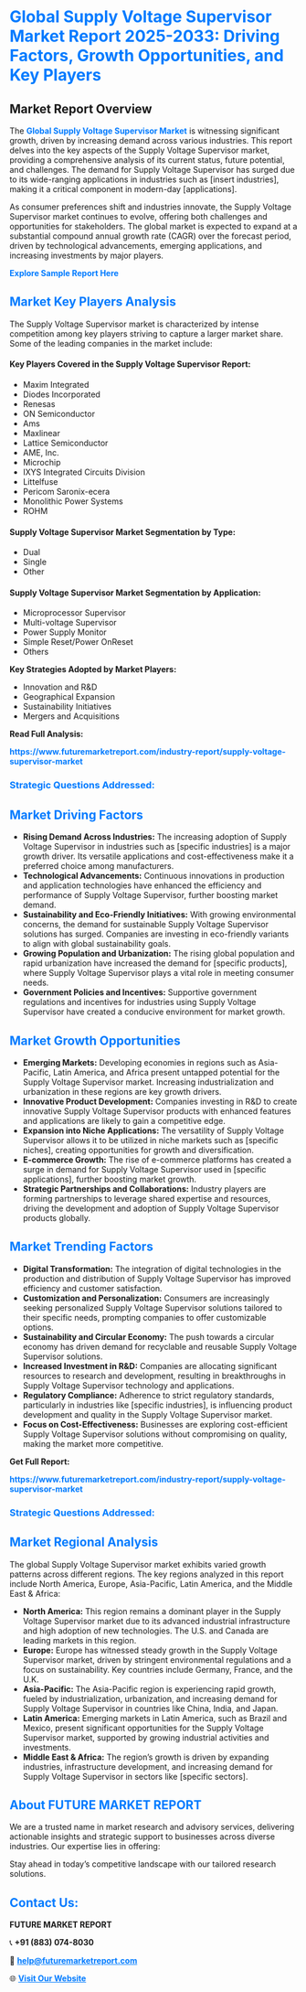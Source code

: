 <h1 style="color: #007BFF;">Global Supply Voltage Supervisor Market Report 2025-2033: Driving Factors, Growth Opportunities, and Key Players</h1>

<section id="overview">
<h2>Market Report Overview</h2>
<p>The <a href="https://www.futuremarketreport.com/industry-report/supply-voltage-supervisor-market" style="color: #007BFF; text-decoration: none;"><strong>Global Supply Voltage Supervisor Market</strong></a> is witnessing significant growth, driven by increasing demand across various industries. This report delves into the key aspects of the Supply Voltage Supervisor market, providing a comprehensive analysis of its current status, future potential, and challenges. The demand for Supply Voltage Supervisor has surged due to its wide-ranging applications in industries such as [insert industries], making it a critical component in modern-day [applications].</p>
<p>As consumer preferences shift and industries innovate, the Supply Voltage Supervisor market continues to evolve, offering both challenges and opportunities for stakeholders. The global market is expected to expand at a substantial compound annual growth rate (CAGR) over the forecast period, driven by technological advancements, emerging applications, and increasing investments by major players.</p>
</section>

<section id="overview">
<p><a href="https://www.futuremarketreport.com/request-sample/reportId=81479" style="color: #007BFF; text-decoration: none;"><strong>Explore Sample Report Here</strong></a></p>
</section>

<section id="key-players">
<h2 style="color: #007BFF;">Market Key Players Analysis</h2>
<p>The Supply Voltage Supervisor market is characterized by intense competition among key players striving to capture a larger market share. Some of the leading companies in the market include:</p>
<h4>Key Players Covered in the Supply Voltage Supervisor Report:</h4>
<ul><li>Maxim Integrated</li><li>Diodes Incorporated</li><li>Renesas</li><li>ON Semiconductor</li><li>Ams</li><li>Maxlinear</li><li>Lattice Semiconductor</li><li>AME, Inc.</li><li>Microchip</li><li>IXYS Integrated Circuits Division</li><li>Littelfuse</li><li>Pericom Saronix-ecera</li><li>Monolithic Power Systems</li><li>ROHM</li></ul>
<h4>Supply Voltage Supervisor Market Segmentation by Type:</h4>
<ul><li>Dual</li><li>Single</li><li>Other</li></ul>

<h4>Supply Voltage Supervisor Market Segmentation by Application:</h4>
<ul><li>Microprocessor Supervisor</li><li>Multi-voltage Supervisor</li><li>Power Supply Monitor</li><li>Simple Reset/Power OnReset</li><li>Others</li></ul>
<p><strong>Key Strategies Adopted by Market Players:</strong></p>
<ul>
<li>Innovation and R&D</li>
<li>Geographical Expansion</li>
<li>Sustainability Initiatives</li>
<li>Mergers and Acquisitions</li>
</ul>
</section>

<section>
<p><strong>Read Full Analysis: </strong></p><a href="https://www.futuremarketreport.com/industry-report/supply-voltage-supervisor-market" style="color: #007BFF; text-decoration: none;"><strong>https://www.futuremarketreport.com/industry-report/supply-voltage-supervisor-market</strong></a>
<h3 style="color: #007BFF;">Strategic Questions Addressed:</h3>
</section>

<section id="driving-factors">
<h2 style="color: #007BFF;">Market Driving Factors</h2>
<ul>
<li><strong>Rising Demand Across Industries:</strong> The increasing adoption of Supply Voltage Supervisor in industries such as [specific industries] is a major growth driver. Its versatile applications and cost-effectiveness make it a preferred choice among manufacturers.</li>
<li><strong>Technological Advancements:</strong> Continuous innovations in production and application technologies have enhanced the efficiency and performance of Supply Voltage Supervisor, further boosting market demand.</li>
<li><strong>Sustainability and Eco-Friendly Initiatives:</strong> With growing environmental concerns, the demand for sustainable Supply Voltage Supervisor solutions has surged. Companies are investing in eco-friendly variants to align with global sustainability goals.</li>
<li><strong>Growing Population and Urbanization:</strong> The rising global population and rapid urbanization have increased the demand for [specific products], where Supply Voltage Supervisor plays a vital role in meeting consumer needs.</li>
<li><strong>Government Policies and Incentives:</strong> Supportive government regulations and incentives for industries using Supply Voltage Supervisor have created a conducive environment for market growth.</li>
</ul>
</section>

<section id="growth-opportunities">
<h2 style="color: #007BFF;">Market Growth Opportunities</h2>
<ul>
<li><strong>Emerging Markets:</strong> Developing economies in regions such as Asia-Pacific, Latin America, and Africa present untapped potential for the Supply Voltage Supervisor market. Increasing industrialization and urbanization in these regions are key growth drivers.</li>
<li><strong>Innovative Product Development:</strong> Companies investing in R&D to create innovative Supply Voltage Supervisor products with enhanced features and applications are likely to gain a competitive edge.</li>
<li><strong>Expansion into Niche Applications:</strong> The versatility of Supply Voltage Supervisor allows it to be utilized in niche markets such as [specific niches], creating opportunities for growth and diversification.</li>
<li><strong>E-commerce Growth:</strong> The rise of e-commerce platforms has created a surge in demand for Supply Voltage Supervisor used in [specific applications], further boosting market growth.</li>
<li><strong>Strategic Partnerships and Collaborations:</strong> Industry players are forming partnerships to leverage shared expertise and resources, driving the development and adoption of Supply Voltage Supervisor products globally.</li>
</ul>
</section>

<section id="trending-factors">
<h2 style="color: #007BFF;">Market Trending Factors</h2>
<ul>
<li><strong>Digital Transformation:</strong> The integration of digital technologies in the production and distribution of Supply Voltage Supervisor has improved efficiency and customer satisfaction.</li>
<li><strong>Customization and Personalization:</strong> Consumers are increasingly seeking personalized Supply Voltage Supervisor solutions tailored to their specific needs, prompting companies to offer customizable options.</li>
<li><strong>Sustainability and Circular Economy:</strong> The push towards a circular economy has driven demand for recyclable and reusable Supply Voltage Supervisor solutions.</li>
<li><strong>Increased Investment in R&D:</strong> Companies are allocating significant resources to research and development, resulting in breakthroughs in Supply Voltage Supervisor technology and applications.</li>
<li><strong>Regulatory Compliance:</strong> Adherence to strict regulatory standards, particularly in industries like [specific industries], is influencing product development and quality in the Supply Voltage Supervisor market.</li>
<li><strong>Focus on Cost-Effectiveness:</strong> Businesses are exploring cost-efficient Supply Voltage Supervisor solutions without compromising on quality, making the market more competitive.</li>
</ul>
</section>

<section>
<p><strong>Get Full Report: </strong></p><a href="https://www.futuremarketreport.com/industry-report/supply-voltage-supervisor-market" style="color: #007BFF; text-decoration: none;"><strong>https://www.futuremarketreport.com/industry-report/supply-voltage-supervisor-market</strong></a>
<h3 style="color: #007BFF;">Strategic Questions Addressed:</h3>
</section>


<section id="regional-analysis">
<h2 style="color: #007BFF;">Market Regional Analysis</h2>
<p>The global Supply Voltage Supervisor market exhibits varied growth patterns across different regions. The key regions analyzed in this report include North America, Europe, Asia-Pacific, Latin America, and the Middle East & Africa:</p>
<ul>
<li><strong>North America:</strong> This region remains a dominant player in the Supply Voltage Supervisor market due to its advanced industrial infrastructure and high adoption of new technologies. The U.S. and Canada are leading markets in this region.</li>
<li><strong>Europe:</strong> Europe has witnessed steady growth in the Supply Voltage Supervisor market, driven by stringent environmental regulations and a focus on sustainability. Key countries include Germany, France, and the U.K.</li>
<li><strong>Asia-Pacific:</strong> The Asia-Pacific region is experiencing rapid growth, fueled by industrialization, urbanization, and increasing demand for Supply Voltage Supervisor in countries like China, India, and Japan.</li>
<li><strong>Latin America:</strong> Emerging markets in Latin America, such as Brazil and Mexico, present significant opportunities for the Supply Voltage Supervisor market, supported by growing industrial activities and investments.</li>
<li><strong>Middle East & Africa:</strong> The region’s growth is driven by expanding industries, infrastructure development, and increasing demand for Supply Voltage Supervisor in sectors like [specific sectors].</li>
</ul>
</section>

<footer>
<h2 style="color: #007BFF;">About FUTURE MARKET REPORT</h2>
<p>We are a trusted name in market research and advisory services, delivering actionable insights and strategic support to businesses across diverse industries. Our expertise lies in offering:</p>

<p>Stay ahead in today’s competitive landscape with our tailored research solutions.</p>

<h2 style="color: #007BFF;">Contact Us:</h2>
<p><strong>FUTURE MARKET REPORT</strong></p>
<p>📞 <strong>+91 (883) 074-8030</strong></p>
<p>📧 <strong><a href="mailto:help@futuremarketreport.com" style="color: #007BFF;">help@futuremarketreport.com</a></strong></p>
<p>🌐 <strong><a href="https://www.futuremarketreport.com/" style="color: #007BFF;">Visit Our Website</a></strong></p>
</footer>